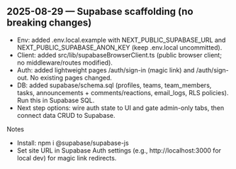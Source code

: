 ## 2025-08-29 — Supabase scaffolding (no breaking changes)
- Env: added .env.local.example with NEXT_PUBLIC_SUPABASE_URL and NEXT_PUBLIC_SUPABASE_ANON_KEY (keep .env.local uncommitted).
- Client: added src/lib/supabaseBrowserClient.ts (public browser client; no middleware/routes modified).
- Auth: added lightweight pages /auth/sign-in (magic link) and /auth/sign-out. No existing pages changed.
- DB: added supabase/schema.sql (profiles, teams, team_members, tasks, announcements + comments/reactions, email_logs, RLS policies). Run this in Supabase SQL.
- Next step options: wire auth state to UI and gate admin-only tabs, then connect data CRUD to Supabase.

Notes
- Install: npm i @supabase/supabase-js
- Set site URL in Supabase Auth settings (e.g., http://localhost:3000 for local dev) for magic link redirects.